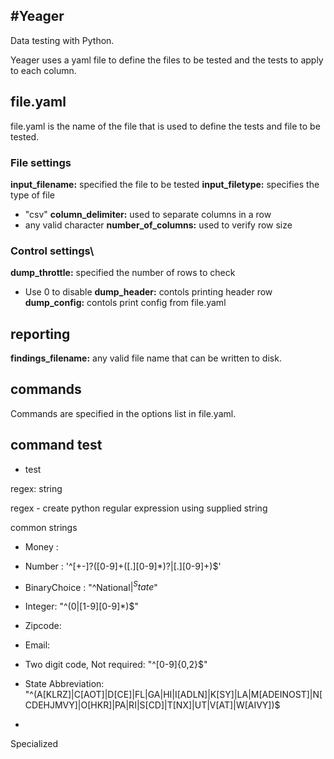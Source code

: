 #Yeager 
-----

Data testing with Python.

Yeager uses a yaml file to define the files to be tested and the tests to apply to each column.

## file.yaml
file.yaml is the name of the file that is used to define the tests and file to be tested.

  ### File settings

**input_filename:** specified the file to be tested
**input_filetype:** specifies the type of file
- "csv"
**column_delimiter:** used to separate columns in a row
- any valid character
**number_of_columns:** used to verify row size

  
### Control settings\
**dump_throttle:** specified the number of rows to check
- Use 0 to disable 
**dump_header:** contols printing header row
**dump_config:** contols print config from file.yaml

## reporting
**findings_filename:** any valid file name that can be written to disk.
  

  
## commands

  

Commands are specified in the options list in file.yaml.

  

## command test

- test

  

regex: string

regex - create python regular expression using supplied string

  

common strings

- Money :

- Number : '^[+-]?([0-9]+([.][0-9]*)?|[.][0-9]+)$'

- BinaryChoice : "^National$|^State$"

- Integer: "^(0|[1-9][0-9]*)$"

- Zipcode:

- Email:

- Two digit code, Not required: "^[0-9]{0,2}$"

- State Abbreviation: "^(A[KLRZ]|C[AOT]|D[CE]|FL|GA|HI|I[ADLN]|K[SY]|LA|M[ADEINOST]|N[CDEHJMVY]|O[HKR]|PA|RI|S[CD]|T[NX]|UT|V[AT]|W[AIVY])$

  

-

  

Specialized
